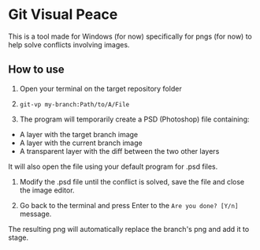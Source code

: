 # Git Visual Peace

This is a tool made for Windows (for now) specifically for pngs (for now) to help solve conflicts involving images.

## How to use

1. Open your terminal on the target repository folder

1. `git-vp my-branch:Path/to/A/File`

1. The program will temporarily create a PSD (Photoshop) file containing:
- A layer with the target branch image
- A layer with the current branch image
- A transparent layer with the diff between the two other layers

 It will also open the file using your default program for .psd files.

1. Modify the .psd file until the conflict is solved, save the file and close the image editor.

1. Go back to the terminal and press Enter to the `Are you done? [Y/n]` message.

The resulting png will automatically replace the branch's png and add it to stage.
